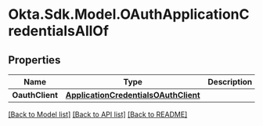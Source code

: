 # Okta.Sdk.Model.OAuthApplicationCredentialsAllOf

## Properties

Name | Type | Description | Notes
------------ | ------------- | ------------- | -------------
**OauthClient** | [**ApplicationCredentialsOAuthClient**](ApplicationCredentialsOAuthClient.md) |  | [optional] 

[[Back to Model list]](../README.md#documentation-for-models) [[Back to API list]](../README.md#documentation-for-api-endpoints) [[Back to README]](../README.md)

